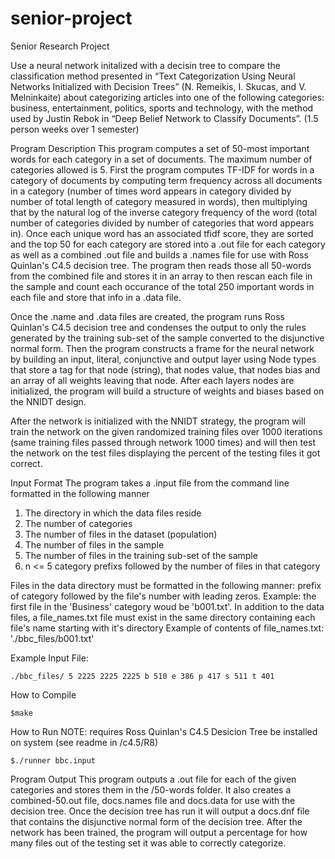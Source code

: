 # senior-project
Senior Research Project

Use a neural network initalized with a decisin tree to compare the classification 
method presented in “Text Categorization Using Neural Networks Initialized with 
Decision Trees” (N. Remeikis, I. Skucas, and V. Melninkaite) about categorizing 
articles into one of the following categories: business, entertainment, politics, 
sports and technology, with the method used by Justin Rebok in “Deep Belief Network 
to Classify Documents”. (1.5 person weeks over 1 semester)

Program Description
This program computes a set of 50-most important words for each category in a set of 
documents. The maximum number of categories allowed is 5. First the program computes 
TF-IDF for words in a category of documents by computing term frequency across all 
documents in a category (number of times word appears in category divided by number 
of total length of category measured in words), then multiplying that by the natural 
log of the inverse category frequency of the word (total number of categories divided 
by number of categories that word appears in). Once each unique word has an associated 
tfidf score, they are sorted and the top 50 for each category are stored into a .out 
file for each category as well as a combined .out file and builds a .names file for use
with Ross Quinlan's C4.5 decision tree. The program then reads those all 50-words from 
the combined file and stores it in an array to then rescan each file in the sample and 
count each occurance of the total 250 important words in each file and store that info 
in a .data file.

Once the .name and .data files are created, the program runs Ross Quinlan's C4.5 
decision tree and condenses the output to only the rules generated by the training 
sub-set of the sample converted to the disjunctive normal form. Then the program 
constructs a frame for the neural network by building an input, literal, conjunctive 
and output layer using Node types that store a tag for that node (string), that nodes 
value, that nodes bias and an array of all weights leaving that node. After each 
layers nodes are initialized, the program will build a structure of weights and biases 
based on the NNIDT design.

After the network is initialized with the NNIDT strategy, the program will train the 
network on the given randomized training files over 1000 iterations (same training files 
passed through network 1000 times) and will then test the network on the test files 
displaying the percent of the testing files it got correct.

Input Format
The program takes a .input file from the command line formatted in the following manner
  1. The directory in which the data files reside
  2. The number of categories
  3. The number of files in the dataset (population)
  4. The number of files in the sample
  5. The number of files in the training sub-set of the sample
  6. n <= 5 category prefixs followed by the number of files in that category

Files in the data directory must be formatted in the following manner:
  prefix of category followed by the file's number with leading zeros.
  Example: the first file in the 'Business' category woud be 'b001.txt'.
In addition to the data files, a file_names.txt file must exist in the same directory 
containing each file's name starting with it's directory
  Example of contents of file_names.txt: './bbc_files/b001.txt'

Example Input File:
```
./bbc_files/ 5 2225 2225 2225 b 510 e 386 p 417 s 511 t 401
```

How to Compile
```
$make
```

How to Run
NOTE: requires Ross Quinlan's C4.5 Desicion Tree be installed on system (see readme in /c4.5/R8)
```
$./runner bbc.input
```

Program Output
This program outputs a .out file for each of the given categories and stores them in the
/50-words folder. It also creates a combined-50.out file, docs.names file and docs.data 
for use with the decision tree. Once the decision tree has run it will output a docs.dnf 
file that contains the disjunctive normal form of the decision tree. After the network has been 
trained, the program will output a percentage for how many files out of the testing set it was 
able to correctly categorize.

